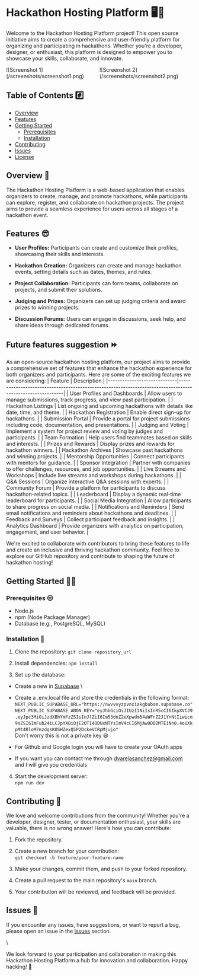 # Hackathon Hosting Platform 🖥️🥇

Welcome to the Hackathon Hosting Platform project! This open source initiative aims to create a comprehensive and user-friendly platform for organizing and participating in hackathons. Whether you're a developer, designer, or enthusiast, this platform is designed to empower you to showcase your skills, collaborate, and innovate.

<div style="display: flex; justify-content: space-between;">
  <div style="flex: 1; width: 50%;">
    ![Screenshot 1](/screenshots/screenshot1.png)
  </div>
  <div style="flex: 1; width: 50%;">
    ![Screenshot 2](/screenshots/screenshot2.png)
  </div>
</div>


## Table of Contents #️⃣
- [Overview](#overview)
- [Features](#features)
- [Getting Started](#getting-started)
  - [Prerequisites](#prerequisites)
  - [Installation](#installation)
- [Contributing](#contributing)
- [Issues](#issues)
- [License](#license)

## Overview 📔

The Hackathon Hosting Platform is a web-based application that enables organizers to create, manage, and promote hackathons, while participants can explore, register, and collaborate on hackathon projects. The project aims to provide a seamless experience for users across all stages of a hackathon event.

## Features 😎

- **User Profiles:** Participants can create and customize their profiles, showcasing their skills and interests.

- **Hackathon Creation:** Organizers can create and manage hackathon events, setting details such as dates, themes, and rules.

- **Project Collaboration:** Participants can form teams, collaborate on projects, and submit their solutions.

- **Judging and Prizes:** Organizers can set up judging criteria and award prizes to winning projects.

- **Discussion Forums:** Users can engage in discussions, seek help, and share ideas through dedicated forums.

## Future features suggestion ⏩

As an open-source hackathon hosting platform, our project aims to provide a comprehensive set of features that enhance the hackathon experience for both organizers and participants. Here are some of the exciting features we are considering:
| Feature                     | Description                                                                                               |
|-----------------------------|-----------------------------------------------------------------------------------------------------------|
| User Profiles and Dashboards | Allow users to manage submissions, track progress, and view past participation.                         |
| Hackathon Listings          | List ongoing and upcoming hackathons with details like date, time, and theme.                           |
| Hackathon Registration      | Enable direct sign-up for hackathons.                                                                     |
| Submission Portal           | Provide a portal for project submissions including code, documentation, and presentations.             |
| Judging and Voting          | Implement a system for project review and voting by judges and participants.                           |
| Team Formation              | Help users find teammates based on skills and interests.                                               |
| Prizes and Rewards          | Display prizes and rewards for hackathon winners.                                                       |
| Hackathon Archives          | Showcase past hackathons and winning projects.                                                          |
| Mentorship Opportunities    | Connect participants with mentors for guidance.                                                         |
| Sponsor Integration         | Partner with companies to offer challenges, resources, and job opportunities.                           |
| Live Streams and Workshops  | Include live streams and workshops during hackathons.                                                  |
| Q&A Sessions                | Organize interactive Q&A sessions with experts.                                                        |
| Community Forum             | Provide a platform for participants to discuss hackathon-related topics.                                 |
| Leaderboard                 | Display a dynamic real-time leaderboard for participants.                                              |
| Social Media Integration    | Allow participants to share progress on social media.                                                  |
| Notifications and Reminders | Send email notifications and reminders about hackathons and deadlines.                                  |
| Feedback and Surveys        | Collect participant feedback and insights.                                                             |
| Analytics Dashboard         | Provide organizers with analytics on participation, engagement, and user behavior.                       |

We're excited to collaborate with contributors to bring these features to life and create an inclusive and thriving hackathon community. Feel free to explore our GitHub repository and contribute to shaping the future of hackathon hosting!

## Getting Started 👷‍♂️

### Prerequisites 😑

- Node.js
- npm (Node Package Manager)
- Database (e.g., PostgreSQL, MySQL)

### Installation 🤲

1. Clone the repository:
`git clone repository_url`

2. Install dependencies:
`npm install`

3. Set up the database:
- Create a new in [Supabase](https://supabase.com/) \
- Create a .env.local file and store the credentials in the following format:\
`NEXT_PUBLIC_SUPABASE_URL="https://nwvvvyzpvnxiakgbubsm.supabase.co"
NEXT_PUBLIC_SUPABASE_ANON_KEY="eyJhbGciOiJIUzI1NiIsInR5cCI6IkpXVCJ9.eyJpc3MiOiJzdXBhYmFzZSIsInJlZiI6Im53dnZ2eXpwdm54aWFrZ2J1YnNtIiwicm9sZSI6ImFub24iLCJpYXQiOjE2OTI4ODUxNTYsImV4cCI6MjAwODQ2MTE1Nn0.4oUXkpMt4RloM7mzdgsK0SHZexQ5P2DckeVCRpMjujo"`\
Don't worry this is not a private key 😆

- For Github and Google login you will have to create your OAuth apps 
- If you want you can contact me through dvarelasanchez@gmail.com and I will give you credentials


4. Start the development server:\
`npm run dev`


## Contributing 👼

We love and welcome contributions from the community! Whether you're a developer, designer, tester, or documentation enthusiast, your skills are valuable, there is no wrong answer! Here's how you can contribute:

1. Fork the repository.

2. Create a new branch for your contribution:\
`git checkout -b feature/your-feature-name`

3. Make your changes, commit them, and push to your forked repository.

4. Create a pull request to the main repository's `main` branch.

5. Your contribution will be reviewed, and feedback will be provided.

## Issues 🐛

If you encounter any issues, have suggestions, or want to report a bug, please open an issue in the [Issues](https://github.com/danivs10/TechHack---Hackathon-Hosting-Website/issues) section.

\

We look forward to your participation and collaboration in making this Hackathon Hosting Platform a hub for innovation and collaboration. Happy hacking! 🌟

